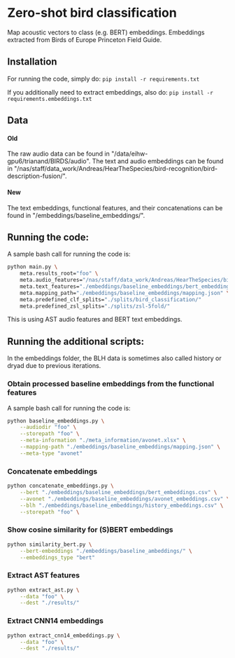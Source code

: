 # Zero-shot bird classification

Map acoustic vectors to class (e.g. BERT) embeddings.
Embeddings extracted from Birds of Europe Princeton Field Guide.

## Installation

For running the code, simply do: `pip install -r requirements.txt`

If you additionally need to extract embeddings, also do: `pip install -r requirements.embeddings.txt`

## Data

#### Old
The raw audio data can be found in "/data/eihw-gpu6/trianand/BIRDS/audio".
The text and audio embeddings can be found in "/nas/staff/data_work/Andreas/HearTheSpecies/bird-recognition/bird-description-fusion/".

#### New
The text embeddings, functional features, and their concatenations can be found in "/embeddings/baseline_embeddings/".

## Running the code:
A sample bash call for running the code is:

```bash
python main.py \
    meta.results_root="foo" \
    meta.audio_features="/nas/staff/data_work/Andreas/HearTheSpecies/bird-recognition/bird-description-fusion/ast.csv" \
    meta.text_features="./embeddings/baseline_embeddings/bert_embeddings.csv" \
    meta.mapping_path="./embeddings/baseline_embeddings/mapping.json" \
    meta.predefined_clf_splits="./splits/bird_classification/"
    meta.predefined_zsl_splits="./splits/zsl-5fold/"
```

This is using AST audio features and BERT text embeddings.

## Running the additional scripts:
In the embeddings folder, the BLH data is sometimes also called history or dryad due to previous  iterations.

### Obtain processed baseline embeddings from the functional features
A sample bash call for running the code is:

```bash
python baseline_embeddings.py \
    --audiodir "foo" \
    --storepath "foo" \
    --meta-information "./meta_information/avonet.xlsx" \
    --mapping-path "./embeddings/baseline_embeddings/mapping.json" \
    --meta-type "avonet"
```

### Concatenate embeddings
```bash
python concatenate_embeddings.py \
    --bert "./embeddings/baseline_embeddings/bert_embeddings.csv" \
    --avonet "./embeddings/baseline_embeddings/avonet_embeddings.csv" \
    --blh "./embeddings/baseline_embeddings/history_embeddings.csv" \
    --storepath "foo" \
```

### Show cosine similarity for (S)BERT embeddings
```bash
python similarity_bert.py \
    --bert-embeddings "./embeddings/baseline_ambeddings/" \
    --embeddings_type "bert"
```

### Extract AST features
```bash
python extract_ast.py \
    --data "foo" \
    --dest "./results/"
```

### Extract CNN14 embeddings
```bash
python extract_cnn14_embeddings.py \
    --data "foo" \
    --dest "./results/"
```
